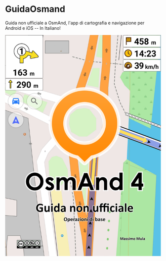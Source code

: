 # GuidaOsmand
Guida non ufficiale a OsmAnd, l'app di cartografia e navigazione per Android e iOS -- In Italiano!

![alt text](pub/Frontespizio.png "Title")

